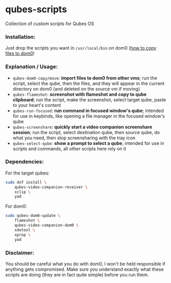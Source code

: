 # qubes-scripts
Collection of custom scripts for Qubes OS

### Installation:
Just drop the scripts you want in `/usr/local/bin` on dom0 ([how to copy files to dom0](https://www.qubes-os.org/doc/how-to-copy-from-dom0/#copying-to-dom0))

### Explanation / Usage:
- `qubes-dom0-copy/move`: **import files to dom0 from other vms**; run the script, select the qube, then the files, and they will appear in the current directory on dom0 (and deleted on the source vm if moving)
- `qubes-flameshot`: **screenshot with flameshot and copy to qube clipboard**; run the script, make the screenshot, select target qube, paste to your heart's content
- `qubes-run-focused`: **run command in focused window's qube**; intended for use in keybinds, like opening a file manager in the focused window's qube
- `qubes-screenshare`: **quickly start a video companion screenshare session**; run the script, select destination qube, then source qube, do what you need, then stop screensharing with the tray icon
- `qubes-select-qube`: **show a prompt to select a qube**; intended for use in scripts and commands, all other scripts here rely on it

### Dependencies:
For the target qubes:

```bash
sudo dnf install \
    qubes-video-companion-receiver \
    xclip \
    yad
```

For dom0:
```bash
sudo qubes-dom0-update \
    flameshot \
    qubes-video-companion-dom0 \
    xdotool \
    xprop \
    yad
```

### Disclaimer:
You should be careful what you do with dom0, I won't be held responsible if anything gets compromised. Make sure you understand exactly what these scripts are doing (they are in fact quite simple) before you run them.
